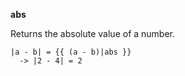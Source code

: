 **abs**
   
Returns the absolute value of a number.

 ```jinja
 |a - b| = {{ (a - b)|abs }}
   -> |2 - 4| = 2
 ```


